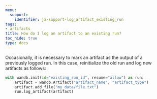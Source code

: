 ```yaml
---
menu:
  support:
    identifier: ja-support-log_artifact_existing_run
tags:
- artifacts
title: How do I log an artifact to an existing run?
toc_hide: true
type: docs
---
```


Occasionally, it is necessary to mark an artifact as the output of a previously logged run. In this case, reinitialize the old run and log new artifacts as follows:

```python
with wandb.init(id="existing_run_id", resume="allow") as run:
    artifact = wandb.Artifact("artifact_name", "artifact_type")
    artifact.add_file("my_data/file.txt")
    run.log_artifact(artifact)
```